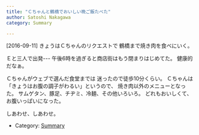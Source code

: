 ```yaml
---
title: "Ｃちゃんと鶴橋でおいしい晩ご飯たべた"
author: Satoshi Nakagawa
category: Summary

---
```


[2016-09-11]  きょうはＣちゃんのリクエストで
鶴橋まで焼き肉を食べにいく。

 Ｅと三人で出発---
午後6時を過ぎると商店街はもう閉まりはじめてた。
健康的だなぁ。

 Ｃちゃんがウェブで選んだ食堂までは
迷ったので徒歩10分くらい。
Ｃちゃんは
「きょうはお腹の調子がわるい」というので、
焼き肉以外のメニューとなった。
サムゲタン、豚足、チヂミ、冷麺、その他いろいろ。
どれもおいしくて、お腹いっぱいになった。

 しあわせ、しあわせ。

- Category: [Summary](/categories.html#Summary)

